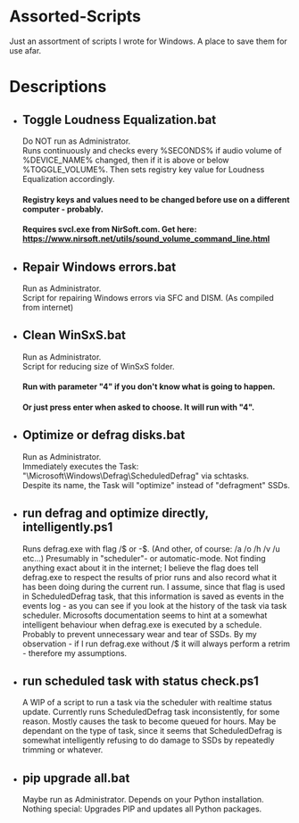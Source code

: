 # Assorted-Scripts
Just an assortment of scripts I wrote for Windows. A place to save them for use afar.  

# Descriptions
- ## Toggle Loudness Equalization.bat
  Do NOT run as Administrator.  
  Runs continuously and checks every %SECONDS% if audio volume of %DEVICE_NAME% changed, then if it is above or below %TOGGLE_VOLUME%. Then sets registry key value for Loudness Equalization accordingly.
  #### Registry keys and values need to be changed before use on a different computer - probably.
  #### Requires svcl.exe from NirSoft.com. Get here: https://www.nirsoft.net/utils/sound_volume_command_line.html
  
- ## Repair Windows errors.bat
  Run as Administrator.  
  Script for repairing Windows errors via SFC and DISM. (As compiled from internet)
  
- ## Clean WinSxS.bat
  Run as Administrator.  
  Script for reducing size of WinSxS folder.
  #### Run with parameter "4" if you don't know what is going to happen.
  #### Or just press enter when asked to choose. It will run with "4".
  
- ## Optimize or defrag disks.bat
  Run as Administrator.  
  Immediately executes the Task: "\Microsoft\Windows\Defrag\ScheduledDefrag" via schtasks.  
  Despite its name, the Task will "optimize" instead of "defragment" SSDs.

- ## run defrag and optimize directly, intelligently.ps1
  Runs defrag.exe with flag /$ or -$. (And other, of course: /a /o /h /v /u etc...) Presumably in "scheduler"- or automatic-mode.
  Not finding anything exact about it in the internet; I believe the flag does tell defrag.exe to respect the results of prior runs and also record what it has been doing during the current run.
  I assume, since that flag is used in ScheduledDefrag task, that this information is saved as events in the events log - as you can see if you look at the history of the task via task scheduler.
  Microsofts documentation seems to hint at a somewhat intelligent behaviour when defrag.exe is executed by a schedule. Probably to prevent unnecessary wear and tear of SSDs.
  By my observation - if I run defrag.exe without /$ it will always perform a retrim - therefore my assumptions.

- ## run scheduled task with status check.ps1
  A WIP of a script to run a task via the scheduler with realtime status update. Currently runs ScheduledDefrag task inconsistently, for some reason.
  Mostly causes the task to become queued for hours. May be dependant on the type of task, since it seems that ScheduledDefrag is somewhat intelligently refusing to do damage to SSDs by repeatedly trimming or whatever.
  
- ## pip upgrade all.bat
  Maybe run as Administrator. Depends on your Python installation.  
  Nothing special: Upgrades PIP and updates all Python packages.
